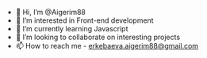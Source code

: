 - 👋 Hi, I’m @Aigerim88
- 👀 I’m interested in Front-end development
- 🌱 I’m currently learning Javascript
- 💞️ I’m looking to collaborate on interesting projects
- 📫 How to reach me - erkebaeva.aigerim88@gmail.com

<!---
Aigerim88/Aigerim88 is a ✨ special ✨ repository because its `README.md` (this file) appears on your GitHub profile.
You can click the Preview link to take a look at your changes.
--->
